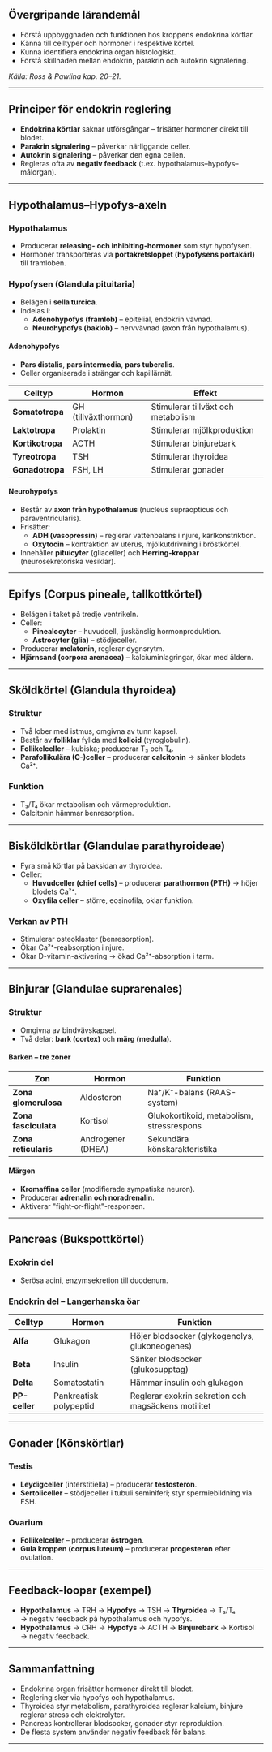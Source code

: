 ## Övergripande lärandemål
- Förstå uppbyggnaden och funktionen hos kroppens endokrina körtlar.  
- Känna till celltyper och hormoner i respektive körtel.  
- Kunna identifiera endokrina organ histologiskt.  
- Förstå skillnaden mellan endokrin, parakrin och autokrin signalering.  

*Källa: Ross & Pawlina kap. 20–21.*

---

## Principer för endokrin reglering

- **Endokrina körtlar** saknar utförsgångar – frisätter hormoner direkt till blodet.  
- **Parakrin signalering** – påverkar närliggande celler.  
- **Autokrin signalering** – påverkar den egna cellen.  
- Regleras ofta av **negativ feedback** (t.ex. hypothalamus–hypofys–målorgan).  

---

## Hypothalamus–Hypofys-axeln

### Hypothalamus
- Producerar **releasing- och inhibiting-hormoner** som styr hypofysen.  
- Hormoner transporteras via **portakretsloppet (hypofysens portakärl)** till framloben.

### Hypofysen (Glandula pituitaria)
- Belägen i **sella turcica**.  
- Indelas i:
  - **Adenohypofys (framlob)** – epitelial, endokrin vävnad.  
  - **Neurohypofys (baklob)** – nervvävnad (axon från hypothalamus).

#### Adenohypofys
- **Pars distalis**, **pars intermedia**, **pars tuberalis**.  
- Celler organiserade i strängar och kapillärnät.  

| Celltyp | Hormon | Effekt |
|----------|---------|--------|
| **Somatotropa** | GH (tillväxthormon) | Stimulerar tillväxt och metabolism |
| **Laktotropa** | Prolaktin | Stimulerar mjölkproduktion |
| **Kortikotropa** | ACTH | Stimulerar binjurebark |
| **Tyreotropa** | TSH | Stimulerar thyroidea |
| **Gonadotropa** | FSH, LH | Stimulerar gonader |

#### Neurohypofys
- Består av **axon från hypothalamus** (nucleus supraopticus och paraventricularis).  
- Frisätter:
  - **ADH (vasopressin)** – reglerar vattenbalans i njure, kärlkonstriktion.  
  - **Oxytocin** – kontraktion av uterus, mjölkutdrivning i bröstkörtel.  
- Innehåller **pituicyter** (gliaceller) och **Herring-kroppar** (neurosekretoriska vesiklar).

---

## Epifys (Corpus pineale, tallkottkörtel)

- Belägen i taket på tredje ventrikeln.  
- Celler:
  - **Pinealocyter** – huvudcell, ljuskänslig hormonproduktion.  
  - **Astrocyter (glia)** – stödjeceller.  
- Producerar **melatonin**, reglerar dygnsrytm.  
- **Hjärnsand (corpora arenacea)** – kalciuminlagringar, ökar med åldern.  

---

## Sköldkörtel (Glandula thyroidea)

### Struktur
- Två lober med istmus, omgivna av tunn kapsel.  
- Består av **folliklar** fyllda med **kolloid** (tyroglobulin).  
- **Follikelceller** – kubiska; producerar T₃ och T₄.  
- **Parafollikulära (C-)celler** – producerar **calcitonin** → sänker blodets Ca²⁺.  

### Funktion
- T₃/T₄ ökar metabolism och värmeproduktion.  
- Calcitonin hämmar benresorption.

---

## Bisköldkörtlar (Glandulae parathyroideae)

- Fyra små körtlar på baksidan av thyroidea.  
- Celler:
  - **Huvudceller (chief cells)** – producerar **parathormon (PTH)** → höjer blodets Ca²⁺.  
  - **Oxyfila celler** – större, eosinofila, oklar funktion.  

### Verkan av PTH
- Stimulerar osteoklaster (benresorption).  
- Ökar Ca²⁺-reabsorption i njure.  
- Ökar D-vitamin-aktivering → ökad Ca²⁺-absorption i tarm.

---

## Binjurar (Glandulae suprarenales)

### Struktur
- Omgivna av bindvävskapsel.  
- Två delar: **bark (cortex)** och **märg (medulla)**.

#### Barken – tre zoner
| Zon | Hormon | Funktion |
|------|---------|----------|
| **Zona glomerulosa** | Aldosteron | Na⁺/K⁺-balans (RAAS-system) |
| **Zona fasciculata** | Kortisol | Glukokortikoid, metabolism, stressrespons |
| **Zona reticularis** | Androgener (DHEA) | Sekundära könskarakteristika |

#### Märgen
- **Kromaffina celler** (modifierade sympatiska neuron).  
- Producerar **adrenalin och noradrenalin**.  
- Aktiverar "fight-or-flight"-responsen.  

---

## Pancreas (Bukspottkörtel)

### Exokrin del
- Serösa acini, enzymsekretion till duodenum.

### Endokrin del – Langerhanska öar
| Celltyp | Hormon | Funktion |
|----------|---------|----------|
| **Alfa** | Glukagon | Höjer blodsocker (glykogenolys, glukoneogenes) |
| **Beta** | Insulin | Sänker blodsocker (glukosupptag) |
| **Delta** | Somatostatin | Hämmar insulin och glukagon |
| **PP-celler** | Pankreatisk polypeptid | Reglerar exokrin sekretion och magsäckens motilitet |

---

## Gonader (Könskörtlar)

### Testis
- **Leydigceller** (interstitiella) – producerar **testosteron**.  
- **Sertoliceller** – stödjeceller i tubuli seminiferi; styr spermiebildning via FSH.

### Ovarium
- **Follikelceller** – producerar **östrogen**.  
- **Gula kroppen (corpus luteum)** – producerar **progesteron** efter ovulation.

---

## Feedback-loopar (exempel)

- **Hypothalamus** → TRH → **Hypofys** → TSH → **Thyroidea** → T₃/T₄  
  → negativ feedback på hypothalamus och hypofys.  
- **Hypothalamus** → CRH → **Hypofys** → ACTH → **Binjurebark** → Kortisol  
  → negativ feedback.  

---

## Sammanfattning
- Endokrina organ frisätter hormoner direkt till blodet.  
- Reglering sker via hypofys och hypothalamus.  
- Thyroidea styr metabolism, parathyroidea reglerar kalcium, binjure reglerar stress och elektrolyter.  
- Pancreas kontrollerar blodsocker, gonader styr reproduktion.  
- De flesta system använder negativ feedback för balans.  

---
